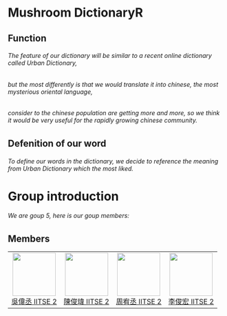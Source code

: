 # Mushroom DictionaryR
## Function 
###### The feature of our dictionary will be similar to a recent online dictionary called Urban Dictionary,
###### but the most differently is that we would translate it into chinese, the most mysterious oriental language,
###### consider to the chinese population are getting more and more, so we think it would be very useful for the rapidly growing chinese community.
## Defenition of our word 
###### To define our words in the dictionary, we decide to reference the meaning from Urban Dictionary which the most liked.
# Group introduction 
###### We are goup 5, here is our goup members: 
## Members


<table>
  <tr>
    <td align="center"><a href=https://github.com/nico12313 title="homepage"><img src="https://i.imgur.com/5zMmeUf.jpg" width="100px;"><br>吳偉丞   IITSE 2 </a><br></td>
    <td align="center"><a href=https://github.com/junweichen1999 title="homepage"><img src="https://scontent-tpe1-1.xx.fbcdn.net/v/t1.0-1/p160x160/12642840_1832138107013071_3944121681878206888_n.jpg?_nc_cat=110&_nc_ht=scontent-tpe1-1.xx&oh=3136a9b374db70c47b59d0530d9212a8&oe=5D943B6F" width="100px;"><br>陳俊瑋   IITSE 2 </a><br></td>
    <td align="center"><a href=https://github.com/Daniel871210 title="homepage"><img src="https://i.imgur.com/hIUsld0.jpg?_nc_cat=107&_nc_ht=scontent.ftpe8-3.fna&oh=4891cb9f88e843d04d1bf8f19717fadb&oe=5D7D78D9" width="100px;"><br>周宥丞   IITSE 2 </a><br></td>
    <td align="center"><a href=https://github.com/gerrardmas title="homepage"><img src="https://instagram.ftpe8-1.fna.fbcdn.net/vp/d9f4bacffd97545e88baba8538a5aeb2/5D8C262A/t51.2885-19/s320x320/60717386_2374968056119904_4132603801200754688_n.jpg?_nc_ht=instagram.ftpe8-1.fna.fbcdn.net" width="100px;"><br> 李俊宏   IITSE 2  </a><br></td>
  </tr>
</table>
